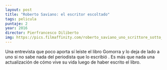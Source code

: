 ```yaml
---
layout: post
title: "Roberto Saviano: el escritor escoltado"
tags: pelicula
puntaje: 2
year: 2016
director: Pierfrancesco Diliberto
img: https://pics.filmaffinity.com/roberto_saviano_uno_scrittore_sotto_scorta-274992904-large.jpg
---
```


Una entrevista que poco aporta sí leíste el libro Gomorra y lo deja de lado a uno si no sabe nada del periodista que lo escribió . Es más que nada una actualización de cómo vive su vida luego de haber escrito el libro.




